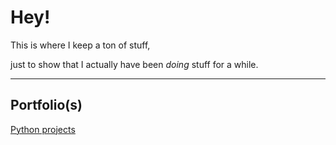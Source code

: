 # Hey!

This is where I keep a ton of stuff,

just to show that I actually have been *doing* stuff for a while.

---

## Portfolio(s)

[Python projects](python/index.md)
